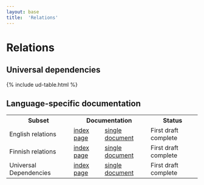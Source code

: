 ```yaml
---
layout: base
title:  'Relations'
---
```


# Relations

## Universal dependencies

{% include ud-table.html %}

## Language-specific documentation

<table id="indextable">
<tr>
  <th>Subset</th>
  <th colspan="2">Documentation</th>
  <th>Status</th>
</tr>
<tr>
  <td class="right">English relations</td>
  <td><a href="en-dep-index.html">index page</a></td>
  <td><a href="en-dep-all.html">single document</a></td>
  <td class="complete">First draft complete</td>
</tr><tr>
  <td class="right">Finnish relations</td>
  <td><a href="fi-dep-index.html">index page</a></td>
  <td><a href="fi-dep-all.html">single document</a></td>
  <td class="complete">First draft complete</td>
</tr><tr>
  <td class="right">Universal Dependencies</td>
  <td><a href="ud-dep-index.html">index page</a></td>
  <td><a href="ud-dep-all.html">single document</a></td>
  <td class="complete">First draft complete</td>
</tr>
</table>
